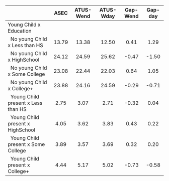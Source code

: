
|                      |         ASEC |    ATUS-Wend |    ATUS-Wday |     Gap-Wend |      Gap-day |
| -------------------- | :----------: | :----------: | :----------: | :----------: | :----------: |
| Young Child x Education |              |              |              |              |              |
| &nbsp;&nbsp;No young Child x Less than HS |        13.79 |        13.38 |        12.50 |         0.41 |         1.29 |
| &nbsp;&nbsp;No young Child x HighSchool |        24.12 |        24.59 |        25.62 |        -0.47 |        -1.50 |
| &nbsp;&nbsp;No young Child x Some College |        23.08 |        22.44 |        22.03 |         0.64 |         1.05 |
| &nbsp;&nbsp;No young Child x College+ |        23.88 |        24.16 |        24.59 |        -0.29 |        -0.71 |
| &nbsp;&nbsp;Young Child present x Less than HS |         2.75 |         3.07 |         2.71 |        -0.32 |         0.04 |
| &nbsp;&nbsp;Young Child present x HighSchool |         4.05 |         3.62 |         3.83 |         0.43 |         0.22 |
| &nbsp;&nbsp;Young Child present x Some College |         3.89 |         3.57 |         3.69 |         0.32 |         0.20 |
| &nbsp;&nbsp;Young Child present x College+ |         4.44 |         5.17 |         5.02 |        -0.73 |        -0.58 |

